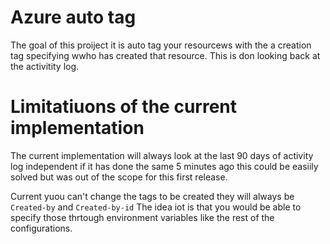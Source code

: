 # Azure auto tag

The goal of this proiject it is auto tag your resourcews with the a creation tag specifying wwho has created that resource. This is don looking back at the activitity log.

# Limitatiuons of the current implementation

The current implementation will always look at the last 90 days of activity log independent if it has done the same 5 minutes ago this could be easiily solved but was out of the scope for this first release. 

Current yuou can't change the tags to be created they will always be `Created-by` and `Created-by-id` The idea iot is that you would be able to specify those thrtough environment variables like the rest of the configurations.


